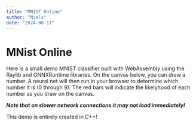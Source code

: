 ```yaml
---
title: "MNIST Online"
author: "Niels"
date: "2024-06-11"
---
```


# MNist Online
Here is a small demo MNIST classifier built with WebAssembly using the Raylib and ONNXRuntime libraries.
On the canvas below, you can draw a number.
A neural net will then run in your browser to determine which number it is (0 through 9).
The red bars will indicate the likelyhood of each number as you draw on the canvas.

***Note that on slower network connections it may not load immediately!***

<canvas class="emscripten" id="canvas" oncontextmenu="event.preventDefault()" tabindex=-1></canvas>
<script type='text/javascript'>
  var Module = {
    print: (function() {
      var element = document.getElementById('output');
      if (element) element.value = ''; // clear browser cache
      return (...args) => {
        var text = args.join(' ');
        console.log(text);
        if (element) {
          element.value += text + "\n";
          element.scrollTop = element.scrollHeight; // focus on bottom
        }
      };
    })(),
    canvas: (() => {
      var canvas = document.getElementById('canvas');
      canvas.addEventListener("webglcontextlost", (e) => { 
              alert('WebGL context lost. You will need to reload the page.'); e.preventDefault(); }, false);

      return canvas;
    })(),
    setStatus: (text) => {
      if (!Module.setStatus.last) Module.setStatus.last = { time: Date.now(), text: '' };
      if (text === Module.setStatus.last.text) return;
      var m = text.match(/([^(]+)\((\d+(\.\d+)?)\/(\d+)\)/);
      var now = Date.now();
      if (m && now - Module.setStatus.last.time < 30) return; // if this is a progress update, skip it if too soon
      Module.setStatus.last.time = now;
      Module.setStatus.last.text = text;
      if (m) {
        text = m[1];
      }
    },
    totalDependencies: 0,
    monitorRunDependencies: (left) => {
      this.totalDependencies = Math.max(this.totalDependencies, left);
      Module.setStatus(left ? 'Preparing... (' + (this.totalDependencies-left) + '/' + this.totalDependencies + ')' : 'All downloads complete.');
    }
  };
  Module.setStatus('Downloading...');
  window.onerror = (event) => {
    Module.setStatus('Exception thrown, see JavaScript console');
    Module.setStatus = (text) => {
      if (text) console.error('[post-exception status] ' + text);
    };
  };
</script>
<script async type="text/javascript" src="mnist-web.js"></script>

This demo is entirely created in C++!
